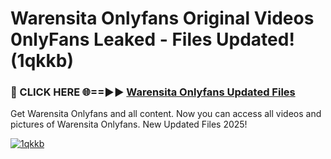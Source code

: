 # Warensita Onlyfans Original Videos 0nlyFans Leaked - Files Updated! (1qkkb)

<h3>🔴 CLICK HERE 🌐==►► <a href="https://tinyurl.com/2m67pmp6" rel="nofollow">Warensita Onlyfans Updated Files</a></h3>

Get Warensita Onlyfans and all content. Now you can access all videos and pictures of Warensita Onlyfans. New Updated Files 2025!

[![1qkkb](https://i.imgur.com/H4QAA4z.gif)](https://tinyurl.com/2m67pmp6)